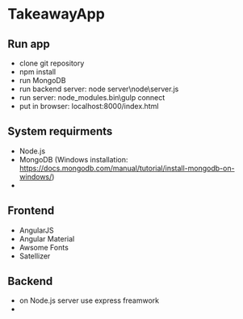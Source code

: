 # TakeawayApp

## Run app
* clone git repository
* npm install
* run MongoDB
* run backend server: node server\node\server.js
* run server: node_modules\.bin\gulp connect
* put in browser: localhost:8000/index.html

## System requirments
* Node.js
* MongoDB (Windows installation: https://docs.mongodb.com/manual/tutorial/install-mongodb-on-windows/)
* 

## Frontend
* AngularJS
* Angular Material
* Awsome Fonts
* Satellizer

## Backend
* on Node.js server use express freamwork
* 
